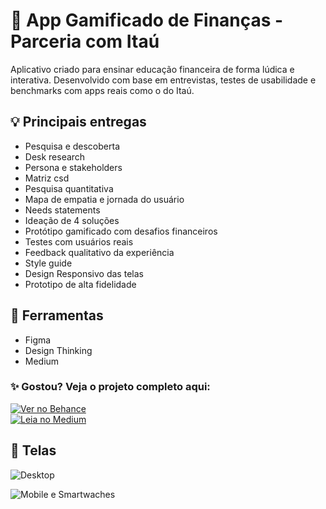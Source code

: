 # 📱 App Gamificado de Finanças - Parceria com Itaú

Aplicativo criado para ensinar educação financeira de forma lúdica e interativa. Desenvolvido com base em entrevistas, testes de usabilidade e benchmarks com apps reais como o do Itaú.

## 💡 Principais entregas
- Pesquisa e descoberta
- Desk research
- Persona e stakeholders
- Matriz csd
- Pesquisa quantitativa
- Mapa de empatia e jornada do usuário
- Needs statements
- Ideação de 4 soluções
- Protótipo gamificado com desafios financeiros
- Testes com usuários reais
- Feedback qualitativo da experiência
- Style guide
- Design Responsivo das telas
- Prototipo de alta fidelidade

## 🧩 Ferramentas
- Figma
- Design Thinking
- Medium

### ✨ Gostou? Veja o projeto completo aqui:

[![Ver no Behance](https://img.shields.io/badge/Ver%20no%20Behance-1769FF?style=for-the-badge&logo=behance&logoColor=white)](https://www.behance.net/gallery/224994003/Redesign-da-Experiencia-de-um-Banco-Digital)  
[![Leia no Medium](https://img.shields.io/badge/Leia%20no%20Medium-000000?style=for-the-badge&logo=medium&logoColor=white)](https://medium.com/@talessaamayaraah15/como-redesenhei-a-experiência-de-um-banco-digital-meu-projeto-de-ux-ui-com-parceria-itaú-969aef4a574f)

## 📸 Telas
![Desktop](https://github.com/user-attachments/assets/efe11cfa-6a3f-4fb4-bafa-dd19082f93a7)

![Mobile e Smartwaches](https://github.com/user-attachments/assets/8fea1117-8fe4-49ca-9bdb-aa4802ec5c26)

